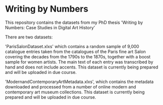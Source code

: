 # Writing by Numbers
This repository contains the datasets from my PhD thesis 'Writing by Numbers: Case Studies in Digital Art History'

There are two datasets:

'ParisSalonDataset.xlxs' which contains a random sample of 9,000 catalogue entries taken from the catalogues of the Paris fine art Salon covering the decades from the 1790s to the 1870s, together with a boost sample for women artists. The main text of each entry was transcribed by hand and does not include accents. This dataset is currently being prepared and will be uploaded in due course.


'ModernandContemporaryArtMetadata.xlxs', which contains the metadata downloaded and processed from a number of online modern and contemporary art museum collections.  This dataset is currently being prepared and will be uploaded in due course.


